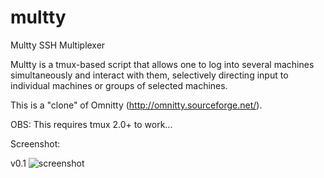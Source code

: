 # multty
Multty SSH Multiplexer

Multty is a tmux-based script that allows one to log into several machines simultaneously and interact with them, selectively directing input to individual machines or groups of selected machines.

This is a "clone" of Omnitty (http://omnitty.sourceforge.net/).

OBS: This requires tmux 2.0+ to work...

Screenshot:

v0.1
![screenshot](https://cloud.githubusercontent.com/assets/1178393/20225858/afeae842-a82c-11e6-8c93-c8e85043cf99.png)
